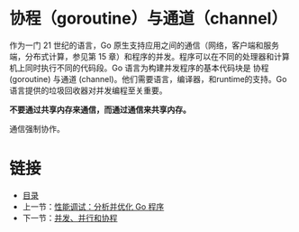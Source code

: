 # 协程（goroutine）与通道（channel）

作为一门 21 世纪的语言，Go 原生支持应用之间的通信（网络，客户端和服务端，分布式计算，参见第 15 章）和程序的并发。程序可以在不同的处理器和计算机上同时执行不同的代码段。Go 语言为构建并发程序的基本代码块是 协程 (goroutine) 与通道 (channel)。他们需要语言，编译器，和runtime的支持。Go 语言提供的垃圾回收器对并发编程至关重要。

**不要通过共享内存来通信，而通过通信来共享内存。**

通信强制协作。

# 链接

- [目录](directory.md)
- 上一节：[性能调试：分析并优化 Go 程序](13.10.md)
- 下一节：[并发、并行和协程](14.1.md)
